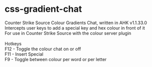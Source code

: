 # css-gradient-chat
Counter Strike Source Colour Gradients Chat, written in AHK v1.1.33.0<br/>
Intercepts user keys to add a special key and hex colour in front of it<br/>
For use in Counter Strike Source with the colour server plugin<br/>
<br/>
Hotkeys<br/>
 F12 - Toggle the colour chat on or off<br/>
 F11 - Insert Special <br/>
 F9 - Toggle between colour per word or per letter<br/>
 
